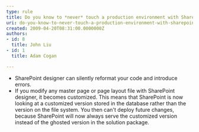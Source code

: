 ```yaml
---
type: rule
title: Do you know to *never* touch a production environment with SharePoint designer?
uri: do-you-know-to-never-touch-a-production-environment-with-sharepoint-designer
created: 2009-04-20T08:31:00.0000000Z
authors:
- id: 8
  title: John Liu
- id: 1
  title: Adam Cogan

---
```




<span class='intro'> 
  <ul>
    <li>SharePoint designer can silently reformat your code and introduce errors. </li>
    <li>If you modify any master page or page layout file with SharePoint designer, it becomes customized. This means that SharePoint is now looking at a customized version stored in the database rather than the version on the file system. You then can't deploy future changes, because SharePoint will now always serve the customized version instead of the ghosted version in the solution package.</li>
</ul>
 </span>




